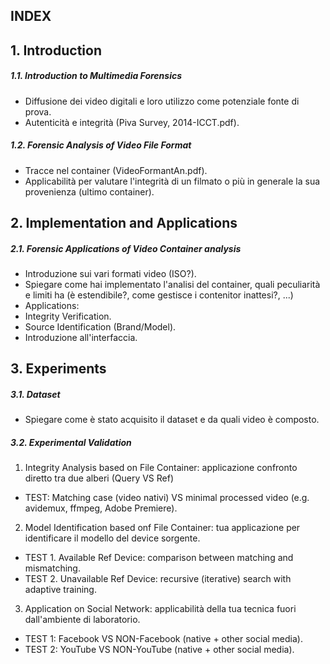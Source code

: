 ## INDEX

## 1. Introduction

##### 1.1. Introduction to Multimedia Forensics

- Diffusione dei video digitali e loro utilizzo come potenziale fonte di prova.
- Autenticità e integrità (Piva Survey, 2014-ICCT.pdf).

##### 1.2. Forensic Analysis of Video File Format

- Tracce nel container (VideoFormantAn.pdf).
- Applicabilità per valutare l'integrità di un filmato o più in generale la sua provenienza (ultimo container).


## 2. Implementation and Applications

##### 2.1. Forensic Applications of Video Container analysis

- Introduzione sui vari formati video (ISO?).
- Spiegare come hai implementato l'analisi del container, quali peculiarità e limiti ha (è estendibile?, come gestisce i contenitor inattesi?, ...)
- Applications:
 - Integrity Verification.
 - Source Identification (Brand/Model).
- Introduzione all'interfaccia.

## 3. Experiments

##### 3.1. Dataset

- Spiegare come è stato acquisito il dataset e da quali video è composto.

##### 3.2. Experimental Validation

1. Integrity Analysis based on File Container: applicazione confronto diretto tra due alberi (Query VS Ref)
 - TEST: Matching case (video nativi) VS minimal processed video (e.g. avidemux, ffmpeg, Adobe Premiere).
2. Model Identification based onf File Container: tua applicazione per identificare il modello del device sorgente.
 - TEST 1. Available Ref Device: comparison between matching and mismatching.
 - TEST 2. Unavailable Ref Device: recursive (iterative) search with adaptive training.
3. Application on Social Network: applicabilità della tua tecnica fuori dall'ambiente di laboratorio.
 - TEST 1: Facebook VS NON-Facebook (native + other social media).
 - TEST 2: YouTube VS NON-YouTube (native + other social media).
